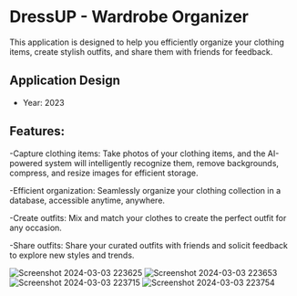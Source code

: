 # DressUP - Wardrobe Organizer
This application is designed to help you efficiently organize your clothing items, create stylish outfits, and share them with friends for feedback.
## Application Design
- Year: 2023
## Features:
-Capture clothing items: Take photos of your clothing items, and the AI-powered system will intelligently recognize them, remove backgrounds, compress, and resize images for efficient storage.

-Efficient organization: Seamlessly organize your clothing collection in a database, accessible anytime, anywhere.

-Create outfits: Mix and match your clothes to create the perfect outfit for any occasion.

-Share outfits: Share your curated outfits with friends and solicit feedback to explore new styles and trends.


![Screenshot 2024-03-03 223625](https://github.com/RaulGhr/DressUp/assets/125825774/2260bf44-4e16-4088-9fcb-83e0744cc5c7)
![Screenshot 2024-03-03 223653](https://github.com/RaulGhr/DressUp/assets/125825774/bd8cdac8-c4fe-47fa-bad9-9b0c970eb72c)
![Screenshot 2024-03-03 223715](https://github.com/RaulGhr/DressUp/assets/125825774/e567f2ad-5ce1-4882-b97b-fca43cc84587)
![Screenshot 2024-03-03 223754](https://github.com/RaulGhr/DressUp/assets/125825774/98d6ed34-9236-4c15-b285-341d1516cd39)



